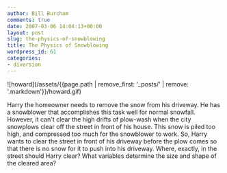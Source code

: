 ```yaml
---
author: Bill Burcham
comments: true
date: 2007-03-06 14:04:13+00:00
layout: post
slug: the-physics-of-snowblowing
title: The Physics of Snowblowing
wordpress_id: 61
categories:
- diversion
---
```


![howard](/assets/{{page.path | remove_first: '_posts/' | remove: '.markdown'}}/howard.gif)

Harry the homeowner needs to remove the snow from his driveway.  He has a snowblower that accomplishes this task well for normal snowfall. However, it can't clear the high drifts of plow-wash when the city snowplows clear off the street in front of his house. This snow is piled too high, and compressed too much for the snowblower to work.  So, Harry wants to clear the street in front of his driveway before the plow comes so that there is no snow for it to push into his driveway.  Where, exactly, in the street should Harry clear?  What variables determine the size and shape of the cleared area?
